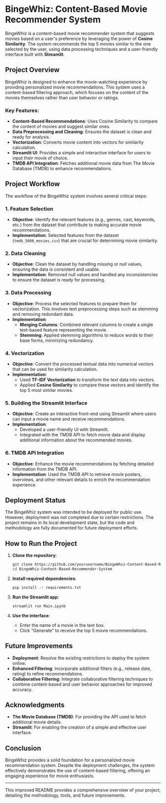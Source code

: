 # BingeWhiz: Content-Based Movie Recommender System

BingeWhiz is a content-based movie recommender system that suggests movies based on a user's preference by leveraging the power of **Cosine Similarity**. The system recommends the top 5 movies similar to the one selected by the user, using data processing techniques and a user-friendly interface built with **Streamlit**.

## Project Overview

BingeWhiz is designed to enhance the movie-watching experience by providing personalized movie recommendations. This system uses a content-based filtering approach, which focuses on the content of the movies themselves rather than user behavior or ratings.

### Key Features:
- **Content-Based Recommendations**: Uses Cosine Similarity to compare the content of movies and suggest similar ones.
- **Data Preprocessing and Cleaning**: Ensures the dataset is clean and ready for analysis.
- **Vectorization**: Converts movie content into vectors for similarity calculation.
- **Streamlit UI**: Provides a simple and interactive interface for users to input their movie of choice.
- **TMDB API Integration**: Fetches additional movie data from The Movie Database (TMDB) to enhance recommendations.

## Project Workflow

The workflow of the BingeWhiz system involves several critical steps:

### 1. Feature Selection
   - **Objective**: Identify the relevant features (e.g., genres, cast, keywords, etc.) from the dataset that contribute to making accurate movie recommendations.
   - **Implementation**: Selected features from the dataset (`tmdb_5000_movies.csv`) that are crucial for determining movie similarity.

### 2. Data Cleaning
   - **Objective**: Clean the dataset by handling missing or null values, ensuring the data is consistent and usable.
   - **Implementation**: Removed null values and handled any inconsistencies to ensure the dataset is ready for processing.

### 3. Data Processing
   - **Objective**: Process the selected features to prepare them for vectorization. This involves text preprocessing steps such as stemming and removing redundant data.
   - **Implementation**: 
     - **Merging Columns**: Combined relevant columns to create a single text-based feature representing the movie.
     - **Stemming**: Applied stemming algorithms to reduce words to their base forms, minimizing redundancy.

### 4. Vectorization
   - **Objective**: Convert the processed textual data into numerical vectors that can be used for similarity calculation.
   - **Implementation**: 
     - Used **TF-IDF Vectorization** to transform the text data into vectors.
     - Applied **Cosine Similarity** to compare these vectors and identify the top 5 most similar movies.

### 5. Building the Streamlit Interface
   - **Objective**: Create an interactive front-end using Streamlit where users can input a movie name and receive recommendations.
   - **Implementation**: 
     - Developed a user-friendly UI with Streamlit.
     - Integrated with the TMDB API to fetch movie data and display additional information about the recommended movies.

### 6. TMDB API Integration
   - **Objective**: Enhance the movie recommendations by fetching detailed information from the TMDB API.
   - **Implementation**: Used the TMDB API to retrieve movie posters, overviews, and other relevant details to enrich the recommendation experience.

## Deployment Status

The BingeWhiz system was intended to be deployed for public use. However, deployment was not completed due to certain restrictions. The project remains in its local development state, but the code and methodology are fully documented for future deployment efforts.

## How to Run the Project

1. **Clone the repository**:
   ```bash
   git clone https://github.com/yourusername/BingeWhiz-Content-Based-Recommender-System.git
   cd BingeWhiz-Content-Based-Recommender-System
   ```

2. **Install required dependencies**:
   ```bash
   pip install -r requirements.txt
   ```

3. **Run the Streamlit app**:
   ```bash
   streamlit run Main.ipynb
   ```

4. **Use the interface**:
   - Enter the name of a movie in the text box.
   - Click "Generate" to receive the top 5 movie recommendations.

## Future Improvements

- **Deployment**: Resolve the existing restrictions to deploy the system online.
- **Enhanced Filtering**: Incorporate additional filters (e.g., release date, rating) to refine recommendations.
- **Collaborative Filtering**: Integrate collaborative filtering techniques to combine content-based and user behavior approaches for improved accuracy.

## Acknowledgments

- **The Movie Database (TMDB)**: For providing the API used to fetch additional movie details.
- **Streamlit**: For enabling the creation of a simple and effective user interface.

## Conclusion

BingeWhiz provides a solid foundation for a personalized movie recommendation system. Despite the deployment challenges, the system effectively demonstrates the use of content-based filtering, offering an engaging experience for movie enthusiasts.

---

This improved README provides a comprehensive overview of your project, detailing the methodology, tools, and future improvements.
